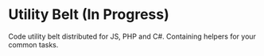 Utility Belt (In Progress)
============

Code utility belt distributed for JS, PHP and C#. Containing helpers for your common tasks.
